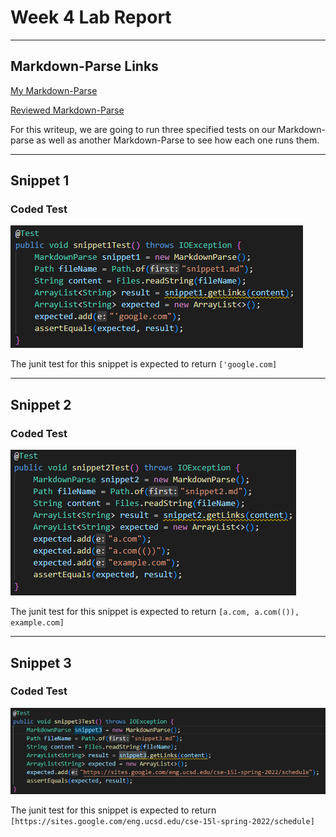 # **Week 4 Lab Report**
___
## Markdown-Parse Links

[My Markdown-Parse](https://github.com/Pahsuleyk/markdown-parser)

[Reviewed Markdown-Parse](https://github.com/katieki/markdown-parser)

For this writeup, we are going to run three specified tests on our Markdown-parse as well as another Markdown-Parse to see how each one runs them.
___
## Snippet 1
### Coded Test
![Junit Test 1](Writeup4_SS/snippet1Test.png)

The junit test for this snippet is expected to return `['google.com]`
___
## Snippet 2
### Coded Test
![Junit Test 2](Writeup4_SS/snippet2Test.png)

The junit test for this snippet is expected to return `[a.com, a.com(()), example.com]`
___
## Snippet 3
### Coded Test
![Junit Test 3](Writeup4_SS/snippet3Test.png)

The junit test for this snippet is expected to return `[https://sites.google.com/eng.ucsd.edu/cse-15l-spring-2022/schedule]`